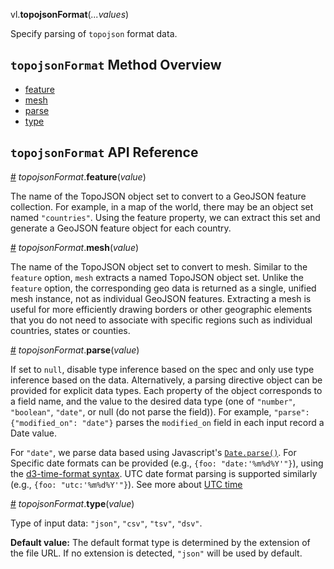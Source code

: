 vl.<b>topojsonFormat</b>(<em>...values</em>)

Specify parsing of <code>topojson</code> format data.

## <code>topojsonFormat</code> Method Overview

* <a href="#feature">feature</a>
* <a href="#mesh">mesh</a>
* <a href="#parse">parse</a>
* <a href="#type">type</a>

## <code>topojsonFormat</code> API Reference

<a id="feature" href="#feature">#</a>
<em>topojsonFormat</em>.<b>feature</b>(<em>value</em>)

The name of the TopoJSON object set to convert to a GeoJSON feature collection. For example, in a map of the world, there may be an object set named `"countries"`. Using the feature property, we can extract this set and generate a GeoJSON feature object for each country.

<a id="mesh" href="#mesh">#</a>
<em>topojsonFormat</em>.<b>mesh</b>(<em>value</em>)

The name of the TopoJSON object set to convert to mesh. Similar to the `feature` option, `mesh` extracts a named TopoJSON object set.   Unlike the `feature` option, the corresponding geo data is returned as a single, unified mesh instance, not as individual GeoJSON features. Extracting a mesh is useful for more efficiently drawing borders or other geographic elements that you do not need to associate with specific regions such as individual countries, states or counties.

<a id="parse" href="#parse">#</a>
<em>topojsonFormat</em>.<b>parse</b>(<em>value</em>)

If set to `null`, disable type inference based on the spec and only use type inference based on the data. Alternatively, a parsing directive object can be provided for explicit data types. Each property of the object corresponds to a field name, and the value to the desired data type (one of `"number"`, `"boolean"`, `"date"`, or null (do not parse the field)). For example, `"parse": {"modified_on": "date"}` parses the `modified_on` field in each input record a Date value.

For `"date"`, we parse data based using Javascript's [`Date.parse()`](https://developer.mozilla.org/en-US/docs/Web/JavaScript/Reference/Global_Objects/Date/parse). For Specific date formats can be provided (e.g., `{foo: "date:'%m%d%Y'"}`), using the [d3-time-format syntax](https://github.com/d3/d3-time-format#locale_format). UTC date format parsing is supported similarly (e.g., `{foo: "utc:'%m%d%Y'"}`). See more about [UTC time](https://vega.github.io/vega-lite/docs/timeunit.html#utc)

<a id="type" href="#type">#</a>
<em>topojsonFormat</em>.<b>type</b>(<em>value</em>)

Type of input data: `"json"`, `"csv"`, `"tsv"`, `"dsv"`.

__Default value:__  The default format type is determined by the extension of the file URL. If no extension is detected, `"json"` will be used by default.

